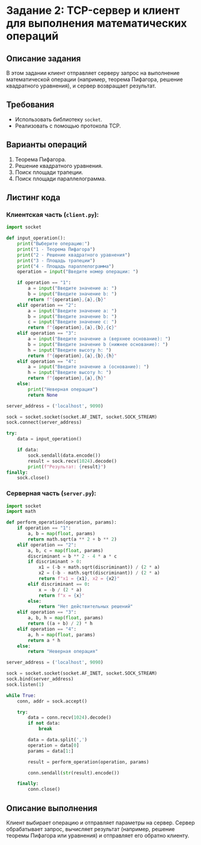 # Задание 2: TCP-сервер и клиент для выполнения математических операций

## Описание задания

В этом задании клиент отправляет серверу запрос на выполнение математической операции (например, теорема Пифагора, решение квадратного уравнения), и сервер возвращает результат.

## Требования

- Использовать библиотеку `socket`.
- Реализовать с помощью протокола TCP.

## Варианты операций

1. Теорема Пифагора.
2. Решение квадратного уравнения.
3. Поиск площади трапеции.
4. Поиск площади параллелограмма.

## Листинг кода

### Клиентская часть (`client.py`):

```python
import socket

def input_operation():
    print("Выберите операцию:")
    print("1 - Теорема Пифагора")
    print("2 - Решение квадратного уравнения")
    print("3 - Площадь трапеции")
    print("4 - Площадь параллелограмма")
    operation = input("Введите номер операции: ")

    if operation == "1":
        a = input("Введите значение a: ")
        b = input("Введите значение b: ")
        return f"{operation},{a},{b}"
    elif operation == "2":
        a = input("Введите значение a: ")
        b = input("Введите значение b: ")
        c = input("Введите значение c: ")
        return f"{operation},{a},{b},{c}"
    elif operation == "3":
        a = input("Введите значение a (верхнее основание): ")
        b = input("Введите значение b (нижнее основание): ")
        h = input("Введите высоту h: ")
        return f"{operation},{a},{b},{h}"
    elif operation == "4":
        a = input("Введите значение a (основание): ")
        h = input("Введите высоту h: ")
        return f"{operation},{a},{h}"
    else:
        print("Неверная операция")
        return None

server_address = ('localhost', 9090)

sock = socket.socket(socket.AF_INET, socket.SOCK_STREAM)
sock.connect(server_address)

try:
    data = input_operation()

    if data:
        sock.sendall(data.encode())
        result = sock.recv(1024).decode()
        print(f"Результат: {result}")
finally:
    sock.close()
```

### Серверная часть (`server.py`):

```python
import socket
import math

def perform_operation(operation, params):
    if operation == "1":
        a, b = map(float, params)
        return math.sqrt(a ** 2 + b ** 2)
    elif operation == "2":
        a, b, c = map(float, params)
        discriminant = b ** 2 - 4 * a * c
        if discriminant > 0:
            x1 = (-b + math.sqrt(discriminant)) / (2 * a)
            x2 = (-b - math.sqrt(discriminant)) / (2 * a)
            return f"x1 = {x1}, x2 = {x2}"
        elif discriminant == 0:
            x = -b / (2 * a)
            return f"x = {x}"
        else:
            return "Нет действительных решений"
    elif operation == "3":
        a, b, h = map(float, params)
        return ((a + b) / 2) * h
    elif operation == "4":
        a, h = map(float, params)
        return a * h
    else:
        return "Неверная операция"

server_address = ('localhost', 9090)

sock = socket.socket(socket.AF_INET, socket.SOCK_STREAM)
sock.bind(server_address)
sock.listen(1)

while True:
    conn, addr = sock.accept()

    try:
        data = conn.recv(1024).decode()
        if not data:
            break

        data = data.split(',')
        operation = data[0]
        params = data[1:]

        result = perform_operation(operation, params)

        conn.sendall(str(result).encode())

    finally:
        conn.close()
```

## Описание выполнения

Клиент выбирает операцию и отправляет параметры на сервер. Сервер обрабатывает запрос, вычисляет результат (например, решение теоремы Пифагора или уравнения) и отправляет его обратно клиенту.